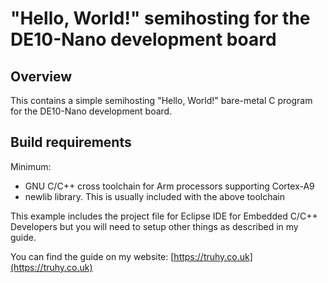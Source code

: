 # "Hello, World!" semihosting for the DE10-Nano development board

## Overview

This contains a simple semihosting "Hello, World!" bare-metal C program for the
DE10-Nano development board.

## Build requirements

Minimum:
- GNU C/C++ cross toolchain for Arm processors supporting Cortex-A9
- newlib library.  This is usually included with the above toolchain

This example includes the project file for Eclipse IDE for Embedded C/C++
Developers but you will need to setup other things as described in my guide.

You can find the guide on my website:
[https://truhy.co.uk](https://truhy.co.uk)